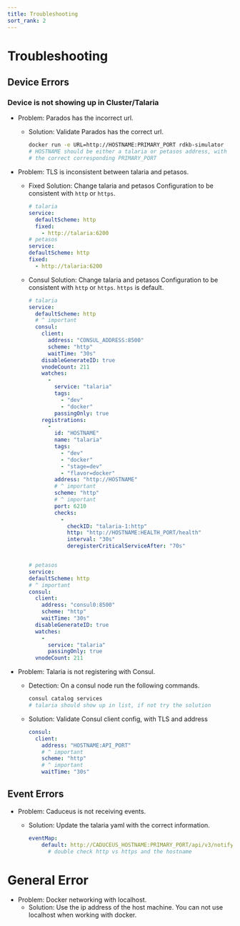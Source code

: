 ```yaml
---
title: Troubleshooting
sort_rank: 2
---
```


# Troubleshooting

## Device Errors

### Device is not showing up in Cluster/Talaria

- Problem: Parados has the incorrect url.

  - Solution: Validate Parados has the correct url.

    ```bash
    docker run -e URL=http://HOSTNAME:PRIMARY_PORT rdkb-simulator
    # HOSTNAME should be either a talaria or petasos address, with
    # the correct corresponding PRIMARY_PORT
    ```

- Problem: TLS is inconsistent between talaria and petasos.

  - Fixed Solution: Change talaria and petasos Configuration to be consistent with `http` or `https`.

    ```yaml
    # talaria  
    service:
      defaultScheme: http
      fixed:
        - http://talaria:6200
    # petasos
    service:
    defaultScheme: http
    fixed:
      - http://talaria:6200
    ```

  - Consul Solution: Change talaria and petasos Configuration to be consistent with `http` or `https`. `https` is default.

    ```yaml
    # talaria  
    service:
      defaultScheme: http
      # ^ important
      consul:
        client:
          address: "CONSUL_ADDRESS:8500"
          scheme: "http"
          waitTime: "30s"
        disableGenerateID: true
        vnodeCount: 211
        watches:
          -
            service: "talaria"
            tags:
              - "dev"
              - "docker"
            passingOnly: true
        registrations:
          -
            id: "HOSTNAME"
            name: "talaria"
            tags:
              - "dev"
              - "docker"
              - "stage=dev"
              - "flavor=docker"
            address: "http://HOSTNAME"
            # ^ important
            scheme: "http"
            # ^ important
            port: 6210
            checks:
              -
                checkID: "talaria-1:http"
                http: "http://HOSTNAME:HEALTH_PORT/health"
                interval: "30s"
                deregisterCriticalServiceAfter: "70s"


    # petasos
    service:
    defaultScheme: http
    # ^ important
    consul:
      client:
        address: "consul0:8500"
        scheme: "http"
        waitTime: "30s"
      disableGenerateID: true
      watches:
        -
          service: "talaria"
          passingOnly: true
      vnodeCount: 211
    ```

- Problem: Talaria is not registering with Consul.

  - Detection: On a consul node run the following commands.

    ```bash
    consul catalog services
    # talaria should show up in list, if not try the solution
    ```

  - Solution: Validate Consul client config, with TLS and address

    ```yaml
    consul:
      client:
        address: "HOSTNAME:API_PORT"
        # ^ important
        scheme: "http"
        # ^ important
        waitTime: "30s"
    ```

## Event Errors
- Problem: Caduceus is not receiving events.
  - Solution: Update the talaria yaml with the correct information.

    ```yaml
    eventMap:
        default: http://CADUCEUS_HOSTNAME:PRIMARY_PORT/api/v3/notify
          # double check http vs https and the hostname
    ```

# General Error
- Problem: Docker networking with localhost.
  - Solution: Use the ip address of the host machine.
  You can not use localhost when working with docker.
